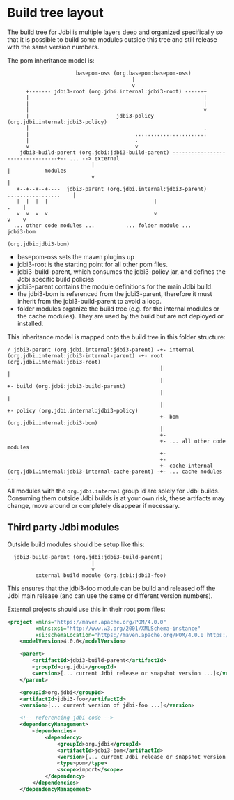 # Build tree layout

The build tree for Jdbi is multiple layers deep and organized
specifically so that it is possible to build some modules outside this
tree and still release with the same version numbers.

The pom inheritance model is:

``` text
                      basepom-oss (org.basepom:basepom-oss)
                                        |
                                        v
      +------- jdbi3-root (org.jdbi.internal:jdbi3-root) ------+
      |                                                        |
      |                                                        |
      |                                                        v
      |                            jdbi3-policy (org.jdbi.internal:jdbi3-policy)
      |                                                        .
      |                                  .......................
      |                                  .
      v                                  v
    jdbi3-build-parent (org.jdbi:jdbi3-build-parent) ---------------------------------+-- ... --> external
                           |                                                          |           modules
                           v                                                          |
   +--+--+--+----  jdbi3-parent (org.jdbi.internal:jdbi3-parent) .................    |
   |  |  |  |                                  |                                 .    |
   v  v  v  v                                  v                                 v    v
  ... other code modules ...          ... folder module ...                    jdbi3-bom
                                                                          (org.jdbi:jdbi3-bom)
```

* basepom-oss sets the maven plugins up
* jdbi3-root is the starting point for all other pom files.
* jdbi3-build-parent, which consumes the jdbi3-policy jar, and defines the Jdbi specific build policies
* jdbi3-parent contains the module definitions for the main Jdbi build.
* the jdbi3-bom is referenced from the jdbi3-parent, therefore it must inherit from the jdbi3-build-parent to avoid a loop.
* folder modules organize the build tree (e.g. for the internal modules or the cache modules). They are used by the build but are not deployed or installed.


This inheritance model is mapped onto the build tree in this folder structure:

``` text
/ jdbi3-parent (org.jdbi.internal:jdbi3-parent) -+- internal (org.jdbi.internal:jdbi3-internal-parent) -+- root (org.jdbi.internal:jdbi3-root)
                                                 |                                                      |
                                                 |                                                      +- build (org.jdbi:jdbi3-build-parent)
                                                 |                                                      |
                                                 |                                                      +- policy (org.jdbi.internal:jdbi3-policy)
                                                 +- bom (org.jdbi.internal:jdbi3-bom)
                                                 |
                                                 +-
                                                 +- ... all other code modules
                                                 +-
                                                 +-
                                                 +- cache-internal (org.jdbi.internal:jdbi3-internal-cache-parent) -+- ... cache modules ...
```

All modules with the `org.jdbi.internal` group id are solely for Jdbi
builds. Consuming them outside Jdbi builds is at your own risk, these
artifacts may change, move around or completely disappear if
necessary.


## Third party Jdbi modules

Outside build modules should be setup like this:

``` text
  jdbi3-build-parent (org.jdbi:jdbi3-build-parent)
                           |
                           v
         external build module (org.jdbi:jdbi3-foo)

```

This ensures that the jdbi3-foo module can be build and released off the Jdbi main release (and can use the same or different version numbers).


External projects should use this in their root pom files:

``` xml
<project xmlns="https://maven.apache.org/POM/4.0.0"
         xmlns:xsi="http://www.w3.org/2001/XMLSchema-instance"
         xsi:schemaLocation="https://maven.apache.org/POM/4.0.0 https://maven.apache.org/xsd/maven-4.0.0.xsd">
    <modelVersion>4.0.0</modelVersion>

    <parent>
        <artifactId>jdbi3-build-parent</artifactId>
        <groupId>org.jdbi</groupId>
        <version>[... current Jdbi release or snapshot version ...]</version>
    </parent>

    <groupId>org.jdbi</groupId>
    <artifactId>jdbi3-foo</artifactId>
    <version>[... current version of jdbi-foo ...]</version>

    <!-- referencing jdbi code -->
    <dependencyManagement>
        <dependencies>
            <dependency>
                <groupId>org.jdbi</groupId>
                <artifactId>jdbi3-bom</artifactId>
                <version>[... current Jdbi release or snapshot version ...]</version>
                <type>pom</type>
                <scope>import</scope>
            </dependency>
        </dependencies>
    </dependencyManagement>
```
